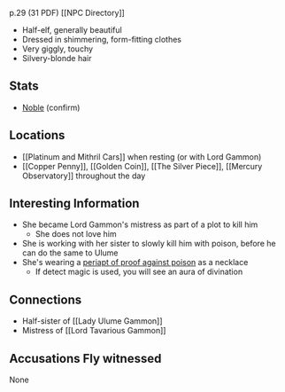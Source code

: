 p.29 (31 PDF)
[[NPC Directory]]

- Half-elf, generally beautiful
- Dressed in shimmering, form-fitting clothes
- Very giggly, touchy
- Silvery-blonde hair
## Stats
- [Noble](https://roll20.net/compendium/dnd5e/Noble#h-Noble) (confirm)
## Locations
- [[Platinum and Mithril Cars]] when resting (or with Lord Gammon)
- [[Copper Penny]], [[Golden Coin]], [[The Silver Piece]], [[Mercury Observatory]] throughout the day
## Interesting Information
- She became Lord Gammon's mistress as part of a plot to kill him
	- She does not love him
- She is working with her sister to slowly kill him with poison, before he can do the same to Ulume
- She's wearing a [periapt of proof against poison](https://roll20.net/compendium/dnd5e/Periapt%20of%20Proof%20against%20Poison#content)  as a necklace
	- If detect magic is used, you will see an aura of divination
## Connections
- Half-sister of [[Lady Ulume Gammon]]
- Mistress of [[Lord Tavarious Gammon]]
## Accusations Fly witnessed
None